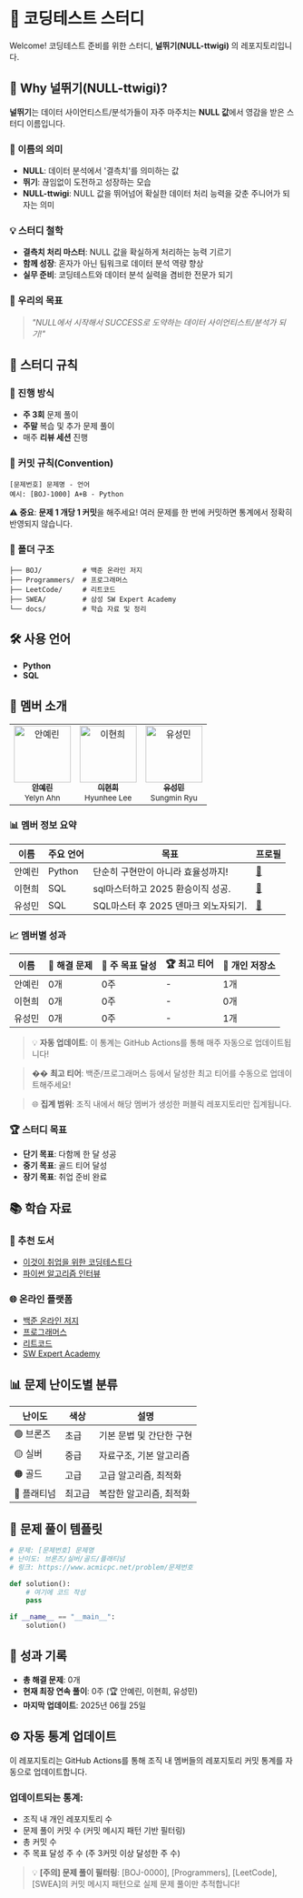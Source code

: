 # 🚀 코딩테스트 스터디

Welcome! 코딩테스트 준비를 위한 스터디, **널뛰기(NULL-ttwigi)** 의 레포지토리입니다. 

## 🤔 Why 널뛰기(NULL-ttwigi)?

**널뛰기**는 데이터 사이언티스트/분석가들이 자주 마주치는 **NULL 값**에서 영감을 받은 스터디 이름입니다.

### 🎯 이름의 의미
- **NULL**: 데이터 분석에서 '결측치'를 의미하는 값
- **뛰기**: 끊임없이 도전하고 성장하는 모습
- **NULL-ttwigi**: NULL 값을 뛰어넘어 확실한 데이터 처리 능력을 갖춘 주니어가 되자는 의미

### 💡 스터디 철학
- **결측치 처리 마스터**: NULL 값을 확실하게 처리하는 능력 기르기
- **함께 성장**: 혼자가 아닌 팀워크로 데이터 분석 역량 향상
- **실무 준비**: 코딩테스트와 데이터 분석 실력을 겸비한 전문가 되기

### 🚀 우리의 목표
> *"NULL에서 시작해서 SUCCESS로 도약하는 데이터 사이언티스트/분석가 되기!"*

## 🎯 스터디 규칙

### 📅 진행 방식
- **주 3회** 문제 풀이
- **주말** 복습 및 추가 문제 풀이
- 매주 **리뷰 세션** 진행

### 📝 커밋 규칙(Convention)
```
[문제번호] 문제명 - 언어
예시: [BOJ-1000] A+B - Python
```

**⚠️ 중요**: **문제 1 개당 1 커밋**을 해주세요! 여러 문제를 한 번에 커밋하면 통계에서 정확히 반영되지 않습니다.

### 📁 폴더 구조
```
├── BOJ/          # 백준 온라인 저지
├── Programmers/  # 프로그래머스
├── LeetCode/     # 리트코드
├── SWEA/         # 삼성 SW Expert Academy
└── docs/         # 학습 자료 및 정리
```

## 🛠️ 사용 언어

- **Python**
- **SQL**

## 👥 멤버 소개

<table>
  <tr>
    <td align="center">
      <a href="https://github.com/안예린">
        <img src="https://avatars.githubusercontent.com/girlwcode" width="100px;" alt="안예린"/>
        <br />
        <sub><b>안예린</b></sub>
      </a>
      <br />
      <sub>Yelyn Ahn</sub>
    </td>
    <td align="center">
      <a href="https://github.com/이현희">
        <img src="https://avatars.githubusercontent.com/heheelee" width="100px;" alt="이현희"/>
        <br />
        <sub><b>이현희</b></sub>
      </a>
      <br />
      <sub>Hyunhee Lee</sub>
    </td>
    <td align="center">
      <a href="https://github.com/유성민">
        <img src="https://avatars.githubusercontent.com/mini-u" width="100px;" alt="유성민"/>
        <br />
        <sub><b>유성민</b></sub>
      </a>
      <br />
      <sub>Sungmin Ryu</sub>
    </td>
  </tr>
</table>

### 📊 멤버 정보 요약
| 이름 | 주요 언어 | 목표 | 프로필 |
|------|-----------|------|--------|
| 안예린 | Python | 단순히 구현만이 아니라 효율성까지! | [💜](https://www.linkedin.com/in/yelyn-ahn/) |
| 이현희 | SQL | sql마스터하고 2025 환승이직 성공. | [💙](https://kr.linkedin.com/in/hhlee0521) |
| 유성민 | SQL | SQL마스터 후 2025 덴마크 외노자되기. | [💚](https://www.linkedin.com/in/minnieryu/) |

### 📈 멤버별 성과
| 이름 | 🎯 해결 문제 | 📅 주 목표 달성 | 🏆 최고 티어 | 📁 개인 저장소 |
|------|-------------|---------------|-------------|------------------|
| 안예린 | 0개 | 0주 | - | 1개 |
| 이현희 | 0개 | 0주 | - | 0개 |
| 유성민 | 0개 | 0주 | - | 1개 |

> 💡 **자동 업데이트**: 이 통계는 GitHub Actions를 통해 매주 자동으로 업데이트됩니다!

> �� **최고 티어**: 백준/프로그래머스 등에서 달성한 최고 티어를 수동으로 업데이트해주세요!

> 🌐 **집계 범위**: 조직 내에서 해당 멤버가 생성한 퍼블릭 레포지토리만 집계됩니다.
### 🏆 스터디 목표
- **단기 목표**: 다함께 한 달 성공
- **중기 목표**: 골드 티어 달성
- **장기 목표**: 취업 준비 완료

## 📚 학습 자료

### 📖 추천 도서
- [이것이 취업을 위한 코딩테스트다](https://github.com/ndb796/python-for-coding-test)
- [파이썬 알고리즘 인터뷰](https://github.com/onlybooks/algorithm-interview)

### 🌐 온라인 플랫폼
- [백준 온라인 저지](https://www.acmicpc.net/)
- [프로그래머스](https://programmers.co.kr/)
- [리트코드](https://leetcode.com/)
- [SW Expert Academy](https://swexpertacademy.com/)

## 📊 문제 난이도별 분류

| 난이도 | 색상 | 설명 |
|--------|------|------|
| 🟢 브론즈 | 초급 | 기본 문법 및 간단한 구현 |
| 🟡 실버 | 중급 | 자료구조, 기본 알고리즘 |
| 🟠 골드 | 고급 | 고급 알고리즘, 최적화 |
| 🔴 플래티넘 | 최고급 | 복잡한 알고리즘, 최적화 |


## 📝 문제 풀이 템플릿

```python
# 문제: [문제번호] 문제명
# 난이도: 브론즈/실버/골드/플래티넘
# 링크: https://www.acmicpc.net/problem/문제번호

def solution():
    # 여기에 코드 작성
    pass

if __name__ == "__main__":
    solution()
```

## 🎉 성과 기록

- **총 해결 문제**: 0개
- **현재 최장 연속 풀이**: 0주 (🏆 안예린, 이현희, 유성민)
- **마지막 업데이트**: 2025년 06월 25일

## ⚙️ 자동 통계 업데이트

이 레포지토리는 GitHub Actions를 통해 조직 내 멤버들의 레포지토리 커밋 통계를 자동으로 업데이트합니다.

### 업데이트되는 통계:
- 조직 내 개인 레포지토리 수
- 문제 풀이 커밋 수 (커밋 메시지 패턴 기반 필터링)
- 총 커밋 수
- 주 목표 달성 주 수 (주 3커밋 이상 달성한 주 수)

> 💡 **[주의] 문제 풀이 필터링**: [BOJ-0000], [Programmers], [LeetCode], [SWEA]의 커밋 메시지 패턴으로 실제 문제 풀이만 추적합니다!




